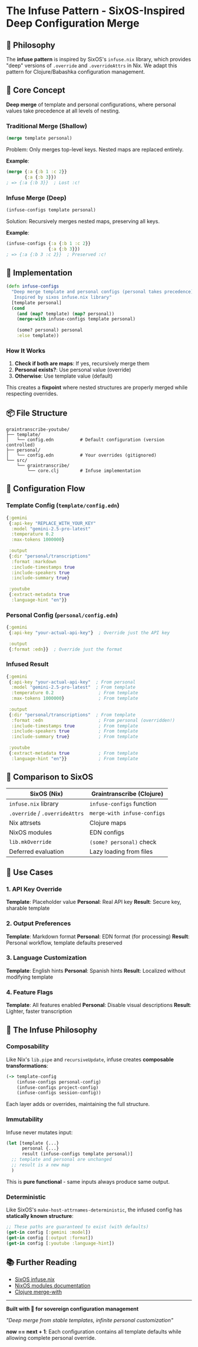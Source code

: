# The Infuse Pattern - SixOS-Inspired Deep Configuration Merge

## 🌾 Philosophy

The **infuse pattern** is inspired by SixOS's `infuse.nix` library, which provides "deep" versions of `.override` and `.overrideAttrs` in Nix. We adapt this pattern for Clojure/Babashka configuration management.

## 🎯 Core Concept

**Deep merge** of template and personal configurations, where personal values take precedence at all levels of nesting.

### Traditional Merge (Shallow)

```clojure
(merge template personal)
```

Problem: Only merges top-level keys. Nested maps are replaced entirely.

**Example**:
```clojure
(merge {:a {:b 1 :c 2}} 
       {:a {:b 3}})
; => {:a {:b 3}}  ; Lost :c!
```

### Infuse Merge (Deep)

```clojure
(infuse-configs template personal)
```

Solution: Recursively merges nested maps, preserving all keys.

**Example**:
```clojure
(infuse-configs {:a {:b 1 :c 2}} 
                {:a {:b 3}})
; => {:a {:b 3 :c 2}}  ; Preserved :c!
```

## 🔧 Implementation

```clojure
(defn infuse-configs
  "Deep merge template and personal configs (personal takes precedence)
   Inspired by sixos infuse.nix library"
  [template personal]
  (cond
    (and (map? template) (map? personal))
    (merge-with infuse-configs template personal)
    
    (some? personal) personal
    :else template))
```

### How It Works

1. **Check if both are maps**: If yes, recursively merge them
2. **Personal exists?**: Use personal value (override)
3. **Otherwise**: Use template value (default)

This creates a **fixpoint** where nested structures are properly merged while respecting overrides.

## 📦 File Structure

```
graintranscribe-youtube/
├── template/
│   └── config.edn          # Default configuration (version controlled)
├── personal/
│   └── config.edn          # Your overrides (gitignored)
└── src/
    └── graintranscribe/
        └── core.clj        # Infuse implementation
```

## 🌊 Configuration Flow

### Template Config (`template/config.edn`)

```clojure
{:gemini
 {:api-key "REPLACE_WITH_YOUR_KEY"
  :model "gemini-2.5-pro-latest"
  :temperature 0.2
  :max-tokens 1000000}
 
 :output
 {:dir "personal/transcriptions"
  :format :markdown
  :include-timestamps true
  :include-speakers true
  :include-summary true}
 
 :youtube
 {:extract-metadata true
  :language-hint "en"}}
```

### Personal Config (`personal/config.edn`)

```clojure
{:gemini
 {:api-key "your-actual-api-key"}  ; Override just the API key
 
 :output
 {:format :edn}}  ; Override just the format
```

### Infused Result

```clojure
{:gemini
 {:api-key "your-actual-api-key"  ; From personal
  :model "gemini-2.5-pro-latest"  ; From template
  :temperature 0.2                 ; From template
  :max-tokens 1000000}             ; From template
 
 :output
 {:dir "personal/transcriptions"  ; From template
  :format :edn                     ; From personal (overridden!)
  :include-timestamps true         ; From template
  :include-speakers true           ; From template
  :include-summary true}           ; From template
 
 :youtube
 {:extract-metadata true           ; From template
  :language-hint "en"}}            ; From template
```

## 🔄 Comparison to SixOS

| SixOS (Nix) | Graintranscribe (Clojure) |
|-------------|---------------------------|
| `infuse.nix` library | `infuse-configs` function |
| `.override` / `.overrideAttrs` | `merge-with infuse-configs` |
| Nix attrsets | Clojure maps |
| NixOS modules | EDN configs |
| `lib.mkOverride` | `(some? personal)` check |
| Deferred evaluation | Lazy loading from files |

## 🎯 Use Cases

### 1. API Key Override

**Template**: Placeholder value
**Personal**: Real API key
**Result**: Secure key, sharable template

### 2. Output Preferences

**Template**: Markdown format
**Personal**: EDN format (for processing)
**Result**: Personal workflow, template defaults preserved

### 3. Language Customization

**Template**: English hints
**Personal**: Spanish hints
**Result**: Localized without modifying template

### 4. Feature Flags

**Template**: All features enabled
**Personal**: Disable visual descriptions
**Result**: Lighter, faster transcription

## 🌾 The Infuse Philosophy

### Composability

Like Nix's `lib.pipe` and `recursiveUpdate`, infuse creates **composable transformations**:

```clojure
(-> template-config
    (infuse-configs personal-config)
    (infuse-configs project-config)
    (infuse-configs session-config))
```

Each layer adds or overrides, maintaining the full structure.

### Immutability

Infuse never mutates input:

```clojure
(let [template {...}
      personal {...}
      result (infuse-configs template personal)]
  ;; template and personal are unchanged
  ;; result is a new map
  )
```

This is **pure functional** - same inputs always produce same output.

### Deterministic

Like SixOS's `make-host-attrnames-deterministic`, the infused config has **statically known structure**:

```clojure
;; These paths are guaranteed to exist (with defaults)
(get-in config [:gemini :model])
(get-in config [:output :format])
(get-in config [:youtube :language-hint])
```

## 📚 Further Reading

- [SixOS infuse.nix](https://github.com/amjoseph/sixos/blob/main/lib/default.nix)
- [NixOS modules documentation](https://nixos.org/manual/nixos/stable/#sec-writing-modules)
- [Clojure merge-with](https://clojuredocs.org/clojure.core/merge-with)

---

**Built with 🌾 for sovereign configuration management**

*"Deep merge from stable templates, infinite personal customization"*

**now == next + 1**: Each configuration contains all template defaults while allowing complete personal override.
